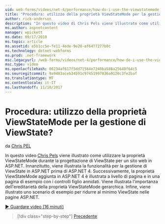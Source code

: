 ```yaml
---
uid: web-forms/videos/net-4/performance/how-do-i-use-the-viewstatemode-property-for-managing-viewstate
title: "Procedura: utilizzo della proprietà ViewStateMode per la gestione di ViewState? | Microsoft Docs"
author: rick-anderson
description: "In questo video di Chris Pels viene illustrato come utilizzare la proprietà ViewStateMode durante la progettazione di ViewState per un sito web in ASP.NET."
ms.author: aspnetcontent
manager: wpickett
ms.date: 09/17/2010
ms.topic: article
ms.assetid: e5b1cc5e-fe11-4ede-9e28-af6477277b0c
ms.technology: dotnet-webforms
ms.prod: .net-framework
msc.legacyurl: /web-forms/videos/net-4/performance/how-do-i-use-the-viewstatemode-property-for-managing-viewstate
msc.type: video
ms.openlocfilehash: 86234af617f5dd71564e7248ba588a25640f64c5
ms.sourcegitcommit: 9a9483aceb34591c97451997036a9120c3fe2baf
ms.translationtype: MT
ms.contentlocale: it-IT
ms.lasthandoff: 11/10/2017
---
```

<a name="how-do-i-use-the-viewstatemode-property-for-managing-viewstate"></a>Procedura: utilizzo della proprietà ViewStateMode per la gestione di ViewState?
====================
da [Chris PEL](https://twitter.com/chrispels)

In questo video [Chris Pels](http://www.idevtech.com) viene illustrato come utilizzare la proprietà ViewStateMode durante la progettazione di ViewState per un sito web in ASP.NET. Innanzitutto, viene illustrata la funzionalità per la gestione di ViewState in ASP.NET prima di ASP.NET 4. Successivamente, la proprietà ViewStateMode aggiunta in ASP.NET 4 è illustrata a livello di pagina e in una pagina di esempio con i controlli figlio annidati. Viene illustrata l'importanza dell'ereditarietà della proprietà ViewStateMode gerarchica. Infine, viene illustrato uno scenario di esempio per ridurre al minimo ViewState nelle pagine ASP.NET.

[&#9654; Guardare video (16 minuti)](https://channel9.msdn.com/Blogs/ASP-NET-Site-Videos/how-do-i-use-the-viewstatemode-property-for-managing-viewstate)

>[!div class="step-by-step"]
[Precedente](aspnet-4-quick-hit-easy-state-compression.md)
